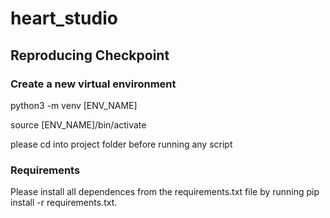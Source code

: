 # heart_studio

## Reproducing Checkpoint
### Create a new virtual environment
python3 -m venv [ENV_NAME]

source [ENV_NAME]/bin/activate

please cd into project folder before running any script
### Requirements
Please install all dependences from the requirements.txt file by running pip install -r requirements.txt.

